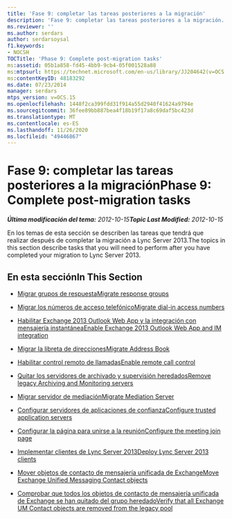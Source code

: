 ```yaml
---
title: 'Fase 9: completar las tareas posteriores a la migración'
description: 'Fase 9: completar las tareas posteriores a la migración.'
ms.reviewer: ''
ms.author: serdars
author: serdarsoysal
f1.keywords:
- NOCSH
TOCTitle: 'Phase 9: Complete post-migration tasks'
ms:assetid: 05b1a858-fd45-4bb9-9cb4-05f001528a88
ms:mtpsurl: https://technet.microsoft.com/en-us/library/JJ204642(v=OCS.15)
ms:contentKeyID: 48183292
ms.date: 07/23/2014
manager: serdars
mtps_version: v=OCS.15
ms.openlocfilehash: 1448f2ca399fdd31f914a55d2940f41624a9794e
ms.sourcegitcommit: 36fee89bb887bea4f18b19f17a8c69daf5bc423d
ms.translationtype: MT
ms.contentlocale: es-ES
ms.lasthandoff: 11/26/2020
ms.locfileid: "49446867"
---
```

# <a name="phase-9-complete-post-migration-tasks"></a><span data-ttu-id="426c0-103">Fase 9: completar las tareas posteriores a la migración</span><span class="sxs-lookup"><span data-stu-id="426c0-103">Phase 9: Complete post-migration tasks</span></span>

<div data-xmlns="http://www.w3.org/1999/xhtml">

<div class="topic" data-xmlns="http://www.w3.org/1999/xhtml" data-msxsl="urn:schemas-microsoft-com:xslt" data-cs="https://msdn.microsoft.com/">

<div data-asp="https://msdn2.microsoft.com/asp">



</div>

<div id="mainSection">

<div id="mainBody"><span data-ttu-id="426c0-104">

<span> </span></span><span class="sxs-lookup"><span data-stu-id="426c0-104">

<span> </span></span></span>

<span data-ttu-id="426c0-105">_**Última modificación del tema:** 2012-10-15_</span><span class="sxs-lookup"><span data-stu-id="426c0-105">_**Topic Last Modified:** 2012-10-15_</span></span>

<span data-ttu-id="426c0-106">En los temas de esta sección se describen las tareas que tendrá que realizar después de completar la migración a Lync Server 2013.</span><span class="sxs-lookup"><span data-stu-id="426c0-106">The topics in this section describe tasks that you will need to perform after you have completed your migration to Lync Server 2013.</span></span>

<div>

## <a name="in-this-section"></a><span data-ttu-id="426c0-107">En esta sección</span><span class="sxs-lookup"><span data-stu-id="426c0-107">In This Section</span></span>

  - [<span data-ttu-id="426c0-108">Migrar grupos de respuesta</span><span class="sxs-lookup"><span data-stu-id="426c0-108">Migrate response groups</span></span>](migrate-response-groups.md)

  - [<span data-ttu-id="426c0-109">Migrar los números de acceso telefónico</span><span class="sxs-lookup"><span data-stu-id="426c0-109">Migrate dial-in access numbers</span></span>](migrate-dial-in-access-numbers.md)

  - [<span data-ttu-id="426c0-110">Habilitar Exchange 2013 Outlook Web App y la integración con mensajería instantánea</span><span class="sxs-lookup"><span data-stu-id="426c0-110">Enable Exchange 2013 Outlook Web App and IM integration</span></span>](enable-exchange-2013-outlook-web-app-and-im-integration.md)

  - [<span data-ttu-id="426c0-111">Migrar la libreta de direcciones</span><span class="sxs-lookup"><span data-stu-id="426c0-111">Migrate Address Book</span></span>](migrate-address-book.md)

  - [<span data-ttu-id="426c0-112">Habilitar control remoto de llamadas</span><span class="sxs-lookup"><span data-stu-id="426c0-112">Enable remote call control</span></span>](enable-remote-call-control.md)

  - [<span data-ttu-id="426c0-113">Quitar los servidores de archivado y supervisión heredados</span><span class="sxs-lookup"><span data-stu-id="426c0-113">Remove legacy Archiving and Monitoring servers</span></span>](remove-legacy-archiving-and-monitoring-servers.md)

  - [<span data-ttu-id="426c0-114">Migrar servidor de mediación</span><span class="sxs-lookup"><span data-stu-id="426c0-114">Migrate Mediation Server</span></span>](migrate-mediation-server.md)

  - [<span data-ttu-id="426c0-115">Configurar servidores de aplicaciones de confianza</span><span class="sxs-lookup"><span data-stu-id="426c0-115">Configure trusted application servers</span></span>](configure-trusted-application-servers.md)

  - [<span data-ttu-id="426c0-116">Configurar la página para unirse a la reunión</span><span class="sxs-lookup"><span data-stu-id="426c0-116">Configure the meeting join page</span></span>](configure-the-meeting-join-page.md)

  - [<span data-ttu-id="426c0-117">Implementar clientes de Lync Server 2013</span><span class="sxs-lookup"><span data-stu-id="426c0-117">Deploy Lync Server 2013 clients</span></span>](deploy-lync-server-2013-clients.md)

  - [<span data-ttu-id="426c0-118">Mover objetos de contacto de mensajería unificada de Exchange</span><span class="sxs-lookup"><span data-stu-id="426c0-118">Move Exchange Unified Messaging Contact objects</span></span>](move-exchange-unified-messaging-contact-objects.md)

  - [<span data-ttu-id="426c0-119">Comprobar que todos los objetos de contacto de mensajería unificada de Exchange se han quitado del grupo heredado</span><span class="sxs-lookup"><span data-stu-id="426c0-119">Verify that all Exchange UM Contact objects are removed from the legacy pool</span></span>](verify-that-all-exchange-um-contact-objects-are-removed-from-the-legacy-pool.md)

<span data-ttu-id="426c0-120"></div>

</div>

<span> </span>

</div>

</div>

</span><span class="sxs-lookup"><span data-stu-id="426c0-120"></div>

</div>

<span> </span>

</div>

</div>

</span></span></div>

